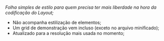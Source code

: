 *Folha simples de estilo para quem precisa ter mais liberdade na hora da codificação do Layout;*
 - Não acompanha estilização de elementos;
 - Um grid de demonstração vem incluso (exceto no arquivo minificado);
 - Atualizado para a resolução mais usada no momento; 

